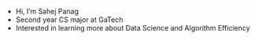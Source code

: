 - Hi, I’m Sahej Panag
- Second year CS major at GaTech
- Interested in learning more about Data Science and Algorithm Efficiency

